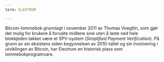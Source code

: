 ```yaml
---
term: ELEKTRUM

---
```

Bitcoin-lommebok grunnlagt i november 2011 av Thomas Voegtlin, som gjør det mulig for brukere å forvalte midlene sine uten å laste ned hele blokkjeden takket være et SPV-system (*Simplified Payment Verification*). På grunn av sin eksistens siden begynnelsen av 2010-tallet og sin involvering i utviklingen av Bitcoin, har Electrum en historisk plass som lommebokprogramvare.